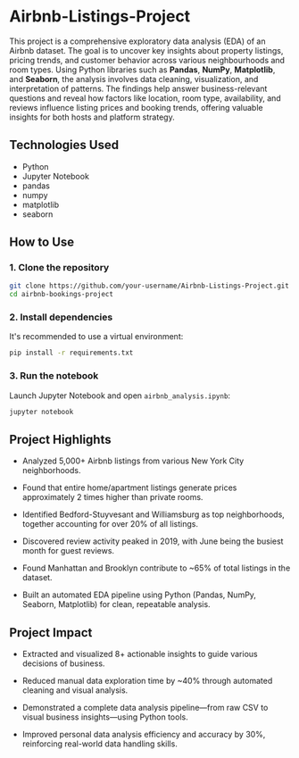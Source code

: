 # Airbnb-Listings-Project
This project is a comprehensive exploratory data analysis (EDA) of an Airbnb dataset. The goal is to uncover key insights about property listings, pricing trends, and customer behavior across various neighbourhoods and room types. Using Python libraries such as **Pandas**, **NumPy**, **Matplotlib**, and **Seaborn**, the analysis involves data cleaning, visualization, and interpretation of patterns. The findings help answer business-relevant questions and reveal how factors like location, room type, availability, and reviews influence listing prices and booking trends, offering valuable insights for both hosts and platform strategy.

## Technologies Used

- Python
- Jupyter Notebook
- pandas
- numpy
- matplotlib
- seaborn

## How to Use 
### 1. Clone the repository
```bash
git clone https://github.com/your-username/Airbnb-Listings-Project.git
cd airbnb-bookings-project
````

### 2. Install dependencies

It's recommended to use a virtual environment:

```bash
pip install -r requirements.txt
```

### 3. Run the notebook

Launch Jupyter Notebook and open `airbnb_analysis.ipynb`:

```bash
jupyter notebook
```

 ## Project Highlights
-  Analyzed 5,000+ Airbnb listings from various New York City neighborhoods.

- Found that entire home/apartment listings generate prices approximately 2 times higher than private rooms.

- Identified Bedford-Stuyvesant and Williamsburg as top neighborhoods, together accounting for over 20% of all listings.

- Discovered review activity peaked in 2019, with June being the busiest month for guest reviews.

- Found Manhattan and Brooklyn contribute to ~65% of total listings in the dataset.

- Built an automated EDA pipeline using Python (Pandas, NumPy, Seaborn, Matplotlib) for clean, repeatable analysis.

## Project Impact
- Extracted and visualized 8+ actionable insights to guide various decisions of business.

- Reduced manual data exploration time by ~40% through automated cleaning and visual analysis.

- Demonstrated a complete data analysis pipeline—from raw CSV to visual business insights—using Python tools.

- Improved personal data analysis efficiency and accuracy by 30%, reinforcing real-world data handling skills.

